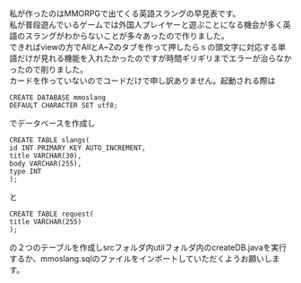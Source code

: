 ##
私が作ったのはMMORPGで出てくる英語スラングの早見表です。  
私が普段遊んでいるゲームでは外国人プレイヤーと遊ぶことになる機会が多く英語のスラングがわからないことが多々あったので作りました。  
できればviewの方でAllとA~Zのタブを作って押したらｓの頭文字に対応する単語だけが見れる機能を入れたかったのですが時間ギリギリまでエラーが治らなかったので削りました。  
カードを作っていないのでコードだけで申し訳ありません。起動される際は
```
CREATE DATABASE mmoslang
DEFAULT CHARACTER SET utf8;
```
でデータベースを作成し
```
CREATE TABLE slangs(
id INT PRIMARY KEY AUTO_INCREMENT,
title VARCHAR(30),
body VARCHAR(255),
type INT
);
```
と
```
CREATE TABLE request(
title VARCHAR(255)
);
```
の２つのテーブルを作成しsrcフォルダ内utilフォルダ内のcreateDB.javaを実行するか、mmoslang.sqlのファイルをインポートしていただくようお願いします。
